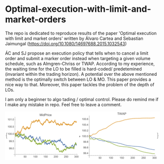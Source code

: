 # Optimal-execution-with-limit-and-market-orders
The repo is dedicated to reproduce results of the paper 'Optimal execution with limit and market orders' written by Álvaro Cartea and Sebastian Jaimungal (https://doi.org/10.1080/14697688.2015.1032543)


ÁC and SJ propose an execution policy that tells when to cancel a limit order and submit a marker order instead when targeting 
a given volume schedule, such as Almgren-Chriss or TWAP. According to my experience, the waiting time for the LO to be filled is 
hard-coded/ predetemined (invariant within the trading horizon). A potential over the above mentioned method is the optimally switch
between LO & MO. This paper provides a nice way to that. Moreover, this paper tackles the problem of the depth of LOs.



I am only a beginner to algo tading / optimal control. Please do remind me if I make any mistake in repo. Feel free to leave a comment.



![plot](./mid_price.png)
